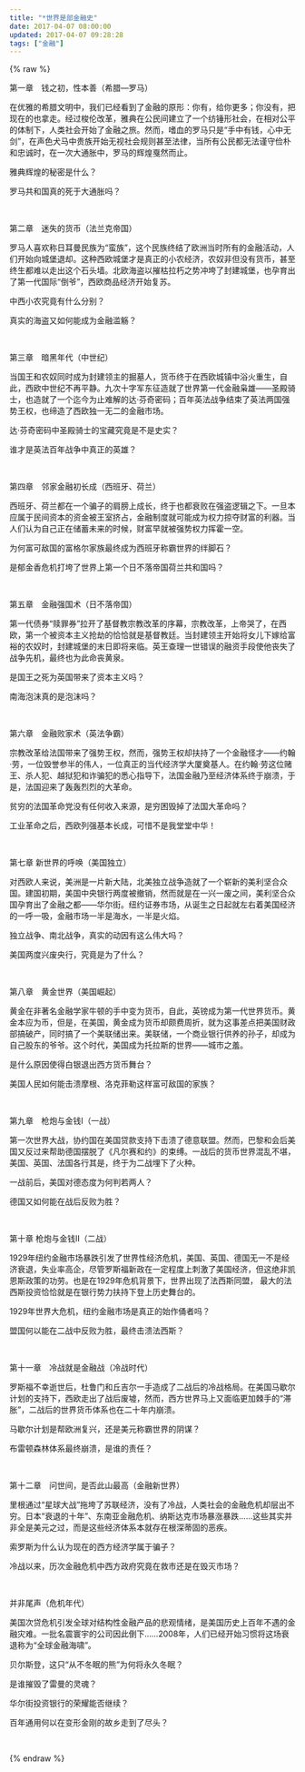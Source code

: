 ```yaml
---
title: "*世界是部金融史"
date: 2017-04-07 08:00:00
updated: 2017-04-07 09:28:28
tags: ["金融"]
---
```

{% raw %}
<p>第一章　钱之初，性本善（希腊—罗马）</p><p>在优雅的希腊文明中，我们已经看到了金融的原形：你有，给你更多；你没有，把现在的也拿走。经过梭伦改革，雅典在公民间建立了一个纺锤形社会，在相对公平的体制下，人类社会开始了金融之旅。然而，嗜血的罗马只是“手中有钱，心中无剑”，在声色犬马中贵族开始无视社会规则甚至法律，当所有公民都无法谨守俭朴和忠诚时，在一次大通胀中，罗马的辉煌戛然而止。</p><p>雅典辉煌的秘密是什么？</p><p>罗马共和国真的死于大通胀吗？</p><p><br/></p><p>第二章　迷失的货币（法兰克帝国）</p><p>罗马人喜欢称日耳曼民族为“蛮族”，这个民族终结了欧洲当时所有的金融活动，人们开始向城堡退却。这种西欧城堡才是真正的小农经济，农奴非但没有货币，甚至终生都难以走出这个石头墙。北欧海盗以摧枯拉朽之势冲垮了封建城堡，也孕育出了第一代国际“倒爷”，西欧商品经济开始复苏。</p><p>中西小农究竟有什么分别？</p><p>真实的海盗又如何能成为金融滥觞？</p><p><br/></p><p>第三章　暗黑年代（中世纪）</p><p>当国王和农奴同时成为封建领主的掘墓人，货币终于在西欧城镇中浴火重生，自此，西欧中世纪不再平静。九次十字军东征造就了世界第一代金融枭雄——圣殿骑士，也造就了一个迄今为止难解的达·芬奇密码；百年英法战争结束了英法两国强势王权，也缔造了西欧独一无二的金融市场。</p><p>达·芬奇密码中圣殿骑士的宝藏究竟是不是史实？</p><p>谁才是英法百年战争中真正的英雄？</p><p><br/></p><p>第四章　邻家金融初长成（西班牙、荷兰）</p><p>西班牙、荷兰都在一个骗子的肩膀上成长，终于也都衰败在强盗逻辑之下。一旦本应属于民间资本的资金被王室挤占，金融制度就可能成为权力掠夺财富的利器。当人们认为自己正在储蓄未来的时候，财富早就被强势权力挥霍一空。</p><p>为何富可敌国的富格尔家族最终成为西班牙称霸世界的绊脚石？</p><p>是郁金香危机打垮了世界上第一个日不落帝国荷兰共和国吗？</p><p><br/></p><p>第五章　金融强国术（日不落帝国）</p><p>第一代债券“赎罪券”拉开了基督教宗教改革的序幕，宗教改革，上帝哭了，在西欧，第一个被资本主义抢劫的恰恰就是基督教廷。当封建领主开始将女儿下嫁给富裕的农奴时，封建城堡的末日即将来临。英王查理一世错误的融资手段使他丧失了战争先机，最终也为此命丧黄泉。</p><p>是国王之死为英国带来了资本主义吗？</p><p>南海泡沫真的是泡沫吗？</p><p><br/></p><p>第六章　金融败家术（英法争霸）</p><p>宗教改革给法国带来了强势王权，然而，强势王权却扶持了一个金融怪才——约翰·劳，一位毁誉参半的伟人，一位真正的当代经济学大厦奠基人。在约翰·劳这位赌王、杀人犯、越狱犯和诈骗犯的悉心指导下，法国金融乃至经济体系终于崩溃，于是，法国迎来了轰轰烈烈的大革命。</p><p>贫穷的法国革命党没有任何收入来源，是穷困毁掉了法国大革命吗？</p><p>工业革命之后，西欧列强基本长成，可惜不是我堂堂中华！</p><p><br/></p><p>第七章 新世界的呼唤（美国独立）</p><p>对西欧人来说，美洲是一片新大陆，北美独立战争造就了一个崭新的美利坚合众国。建国初期，美国中央银行两度被撤销，然而就是在一兴一废之间，美利坚合众国孕育出了金融之都——华尔街。纽约证券市场，从诞生之日起就左右着美国经济的一呼一吸，金融市场一半是海水，一半是火焰。</p><p>独立战争、南北战争，真实的动因有这么伟大吗？</p><p>美国两度兴废央行，究竟是为了什么？</p><p><br/></p><p>第八章　黄金世界（美国崛起）</p><p>黄金在非著名金融学家牛顿的手中变为货币，自此，英镑成为第一代世界货币。黄金本应为币，但是，在美国，黄金成为货币却颇费周折，就为这事差点把美国财政部搞破产，同时搞了一个美联储出来。美联储，一个商业银行供养的孙子，却成为自己股东的爷爷。这个时代，美国成为托拉斯的世界——城市之羞。</p><p>是什么原因使得白银退出西方货币舞台？</p><p>美国人民如何能击溃摩根、洛克菲勒这样富可敌国的家族？</p><p><br/></p><p>第九章　枪炮与金钱Ⅰ（一战）</p><p>第一次世界大战，协约国在美国贷款支持下击溃了德意联盟。然而，巴黎和会后美国又反过来帮助德国摆脱了《凡尔赛和约》的束缚。一战后的货币世界混乱不堪，美国、英国、法国各行其是，终于为二战埋下了火种。</p><p>一战前后，美国对德态度为何判若两人？</p><p>德国又如何能在战后反败为胜？</p><p><br/></p><p>第十章 枪炮与金钱Ⅱ（二战）</p><p>1929年纽约金融市场暴跌引发了世界性经济危机，美国、英国、德国无一不是经济衰退，失业率高企，尽管罗斯福新政在一定程度上刺激了美国经济，但这绝非凯恩斯政策的功劳。也是在1929年危机背景下，世界出现了法西斯同盟， 最大的法西斯投资恰恰就是在银行势力扶持下登上历史舞台的。<br/></p><p>1929年世界大危机，纽约金融市场是真正的始作俑者吗？</p><p>盟国何以能在二战中反败为胜，最终击溃法西斯？</p><p><br/></p><p>第十一章　冷战就是金融战（冷战时代）</p><p>罗斯福不幸逝世后，杜鲁门和丘吉尔一手造成了二战后的冷战格局。在美国马歇尔计划的支持下，西欧走出了战后废墟，然而，西方世界马上又面临更加棘手的“滞胀”，二战后的世界货币体系也在二十年内崩溃。</p><p>马歇尔计划是帮欧洲复兴，还是美元称霸世界的阴谋？</p><p>布雷顿森林体系最终崩溃，是谁的责任？</p><p><br/></p><p>第十二章　问世间，是否此山最高（金融新世界）</p><p>里根通过“星球大战”拖垮了苏联经济，没有了冷战，人类社会的金融危机却层出不穷。日本“衰退的十年”、东南亚金融危机、纳斯达克市场暴涨暴跌……这些其实并非全是美元之过，而是这些经济体系本就存在根深蒂固的恶疾。</p><p>索罗斯为什么认为现在的西方经济学属于骗子？</p><p>冷战以来，历次金融危机中西方政府究竟在救市还是在毁灭市场？</p><p><br/></p><p>并非尾声（危机年代）</p><p>美国次贷危机引发全球对结构性金融产品的悲观情绪，是美国历史上百年不遇的金融灾难。一批名震寰宇的公司因此倒下……2008年，人们已经开始习惯将这场衰退称为“全球金融海啸”。</p><p>贝尔斯登，这只“从不冬眠的熊”为何将永久冬眠？</p><p>是谁摧毁了雷曼的灵魂？</p><p>华尔街投资银行的荣耀能否继续？</p><p>百年通用何以在变形金刚的故乡走到了尽头？</p><p><br/></p>
{% endraw %}
